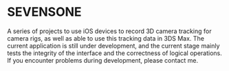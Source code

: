 # SEVENSONE
A series of projects to use iOS devices to record 3D camera tracking for camera rigs, as well as able to use this tracking data in 3DS Max. The current application is still under development, and the current stage mainly tests the integrity of the interface and the correctness of logical operations. If you encounter problems during development, please contact me.
